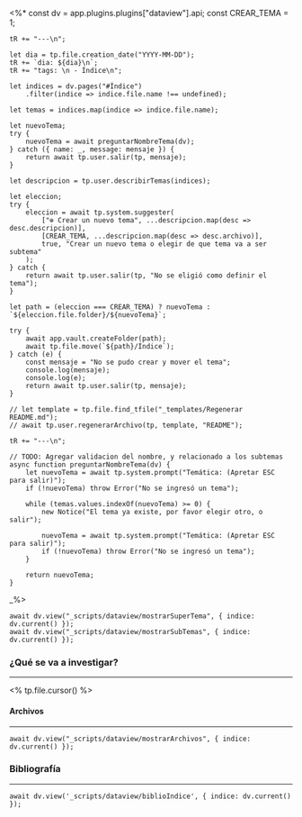 <%* 
	const dv = app.plugins.plugins["dataview"].api;
	const CREAR_TEMA = 1;

	tR += "---\n"; 

	let dia = tp.file.creation_date("YYYY-MM-DD");
	tR += `dia: ${dia}\n`;
	tR += "tags: \n - Índice\n";

	let indices = dv.pages("#Índice")
		.filter(indice => indice.file.name !== undefined);
		
	let temas = indices.map(indice => indice.file.name);

	let nuevoTema;
	try {
		nuevoTema = await preguntarNombreTema(dv);
	} catch ({ name: _, message: mensaje }) {
		return await tp.user.salir(tp, mensaje);
	}

	let descripcion = tp.user.describirTemas(indices);
	
	let eleccion;
	try {
		eleccion = await tp.system.suggester(
			["⊕ Crear un nuevo tema", ...descripcion.map(desc => desc.descripcion)], 
			[CREAR_TEMA, ...descripcion.map(desc => desc.archivo)], 
			true, "Crear un nuevo tema o elegir de que tema va a ser subtema"
		);
	} catch {
		return await tp.user.salir(tp, "No se eligió como definir el tema");
	}		

	let path = (eleccion === CREAR_TEMA) ? nuevoTema : `${eleccion.file.folder}/${nuevoTema}`;

	try {
		await app.vault.createFolder(path);
		await tp.file.move(`${path}/Índice`);
	} catch (e) {
		const mensaje = "No se pudo crear y mover el tema";
		console.log(mensaje);
		console.log(e);
		return await tp.user.salir(tp, mensaje);
	}

	// let template = tp.file.find_tfile("_templates/Regenerar README.md");
	// await tp.user.regenerarArchivo(tp, template, "README");

	tR += "---\n";

	// TODO: Agregar validacion del nombre, y relacionado a los subtemas
	async function preguntarNombreTema(dv) {
		let nuevoTema = await tp.system.prompt("Temática: (Apretar ESC para salir)");
		if (!nuevoTema) throw Error("No se ingresó un tema");

		while (temas.values.indexOf(nuevoTema) >= 0) {
			new Notice("El tema ya existe, por favor elegir otro, o salir");
			
			nuevoTema = await tp.system.prompt("Temática: (Apretar ESC para salir)");
			if (!nuevoTema) throw Error("No se ingresó un tema");
		}

		return nuevoTema;
	}
_%>
```dataviewjs
await dv.view("_scripts/dataview/mostrarSuperTema", { indice: dv.current() });
await dv.view("_scripts/dataview/mostrarSubTemas", { indice: dv.current() });
```
### ¿Qué se va a investigar?
---
<% tp.file.cursor() %>


#### Archivos
---
```dataviewjs
await dv.view("_scripts/dataview/mostrarArchivos", { indice: dv.current() });
```


### Bibliografía
---
```dataviewjs
await dv.view('_scripts/dataview/biblioIndice', { indice: dv.current() });
```